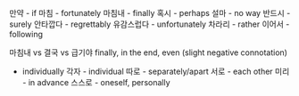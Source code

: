 
만약 - if
마침 - fortunately
마침내 - finally
혹시 - perhaps
설마 - no way
반드시 - surely
안타깝다 - regrettably
유감스럽다 - unfortunately
차라리 - rather
이어서 - following

마침내 vs 결국 vs 급기야
finally, in the end, even (slight negative connotation)

 - individually
각자 - individual
따로 - separately/apart
서로 - each other
미리 - in advance
스스로 - oneself, personally

